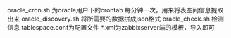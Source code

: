 oracle_cron.sh 为oracle用户下的crontab  每分钟一次，用来将表空间信息提取出来
oracle_discovery.sh 将所需要的数据拼成json格式
oracle_check.sh 检测信息
tablespace.conf为配置文件
*.xml为zabbixserver端的模板，导入即可
